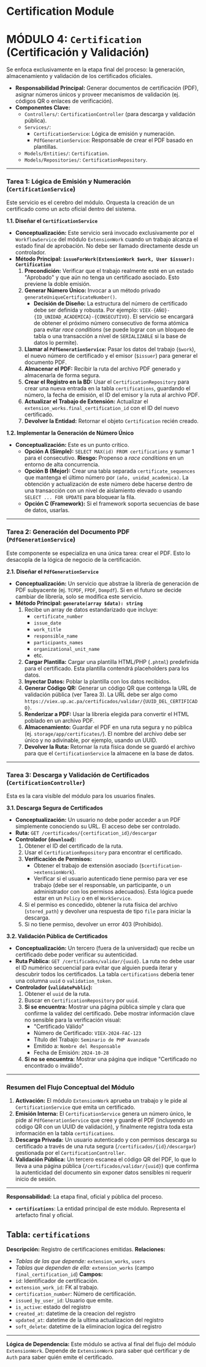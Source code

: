 # Certification Module

# MÓDULO 4: `Certification` (Certificación y Validación)

Se enfoca exclusivamente en la etapa final del proceso: la generación, almacenamiento y validación de los certificados oficiales.

-  **Responsabilidad Principal:** Generar documentos de certificación (PDF), asignar números únicos y proveer mecanismos de validación (ej. códigos QR o enlaces de verificación).
-  **Componentes Clave:**
   -  `Controllers/`: `CertificationController` (para descarga y validación pública).
   -  `Services/`:
      -  `CertificationService`: Lógica de emisión y numeración.
      -  `PdfGenerationService`: Responsable de crear el PDF basado en plantillas.
   -  `Models/Entities/`: `Certification`.
   -  `Models/Repositories/`: `CertificationRepository`.

---

### Tarea 1: Lógica de Emisión y Numeración (`CertificationService`)

Este servicio es el cerebro del módulo. Orquesta la creación de un certificado como un acto oficial dentro del sistema.

**1.1. Diseñar el `CertificationService`**

-  **Conceptualización:** Este servicio será invocado exclusivamente por el `WorkflowService` del módulo `ExtensionWork` cuando un trabajo alcanza el estado final de aprobación. No debe ser llamado directamente desde un controlador.
-  **Método Principal: `issueForWork(ExtensionWork $work, User $issuer): Certification`**
   1. **Precondición:** Verificar que el trabajo realmente esté en un estado "Aprobado" y que aún no tenga un certificado asociado. Esto previene la doble emisión.
   2. **Generar Número Único:** Invocar a un método privado `generateUniqueCertificateNumber()`.
      -  **Decisión de Diseño:** La estructura del número de certificado debe ser definida y robusta. Por ejemplo: `VIEX-{AÑO}-{ID_UNIDAD_ACADEMICA}-{CONSECUTIVO}`. El servicio se encargará de obtener el próximo número consecutivo de forma atómica para evitar _race conditions_ (se puede lograr con un bloqueo de tabla o una transacción a nivel de `SERIALIZABLE` si la base de datos lo permite).
   3. **Llamar al `PdfGenerationService`:** Pasar los datos del trabajo (`$work`), el nuevo número de certificado y el emisor (`$issuer`) para generar el documento PDF.
   4. **Almacenar el PDF:** Recibir la ruta del archivo PDF generado y almacenarla de forma segura.
   5. **Crear el Registro en la BD:** Usar el `CertificationRepository` para crear una nueva entrada en la tabla `certifications`, guardando el número, la fecha de emisión, el ID del emisor y la ruta al archivo PDF.
   6. **Actualizar el Trabajo de Extensión:** Actualizar el `extension_works.final_certification_id` con el ID del nuevo certificado.
   7. **Devolver la Entidad:** Retornar el objeto `Certification` recién creado.

**1.2. Implementar la Generación de Número Único**

-  **Conceptualización:** Este es un punto crítico.
   -  **Opción A (Simple):** `SELECT MAX(id) FROM certifications` y sumar 1 para el consecutivo. **Riesgo:** Propenso a _race conditions_ en un entorno de alta concurrencia.
   -  **Opción B (Mejor):** Crear una tabla separada `certificate_sequences` que mantenga el último número por `(año, unidad_academica)`. La obtención y actualización de este número debe hacerse dentro de una transacción con un nivel de aislamiento elevado o usando `SELECT ... FOR UPDATE` para bloquear la fila.
   -  **Opción C (Framework):** Si el framework soporta secuencias de base de datos, usarlas.

---

### Tarea 2: Generación del Documento PDF (`PdfGenerationService`)

Este componente se especializa en una única tarea: crear el PDF. Esto lo desacopla de la lógica de negocio de la certificación.

**2.1. Diseñar el `PdfGenerationService`**

-  **Conceptualización:** Un servicio que abstrae la librería de generación de PDF subyacente (ej. `TCPDF`, `FPDF`, `Dompdf`). Si en el futuro se decide cambiar de librería, solo se modifica este servicio.
-  **Método Principal: `generate(array $data): string`**
   1. Recibe un array de datos estandarizado que incluye:
      -  `certificate_number`
      -  `issue_date`
      -  `work_title`
      -  `responsible_name`
      -  `participants_names`
      -  `organizational_unit_name`
      -  etc.
   2. **Cargar Plantilla:** Cargar una plantilla HTML/PHP (`.phtml`) predefinida para el certificado. Esta plantilla contendrá placeholders para los datos.
   3. **Inyectar Datos:** Poblar la plantilla con los datos recibidos.
   4. **Generar Código QR:** Generar un código QR que contenga la URL de validación pública (ver Tarea 3). La URL debe ser algo como `https://viex.up.ac.pa/certificados/validar/{UUID_DEL_CERTIFICADO}`.
   5. **Renderizar a PDF:** Usar la librería elegida para convertir el HTML poblado en un archivo PDF.
   6. **Almacenamiento:** Guardar el PDF en una ruta segura y no pública (ej. `storage/app/certificates/`). El nombre del archivo debe ser único y no adivinable, por ejemplo, usando un UUID.
   7. **Devolver la Ruta:** Retornar la ruta física donde se guardó el archivo para que el `CertificationService` la almacene en la base de datos.

---

### Tarea 3: Descarga y Validación de Certificados (`CertificationController`)

Esta es la cara visible del módulo para los usuarios finales.

**3.1. Descarga Segura de Certificados**

-  **Conceptualización:** Un usuario no debe poder acceder a un PDF simplemente conociendo su URL. El acceso debe ser controlado.
-  **Ruta:** `GET /certificados/{certification_id}/descargar`
-  **Controlador (`download`):**
   1. Obtener el ID del certificado de la ruta.
   2. Usar el `CertificationRepository` para encontrar el certificado.
   3. **Verificación de Permisos:**
      -  Obtener el trabajo de extensión asociado (`$certification->extensionWork`).
      -  Verificar si el usuario autenticado tiene permiso para ver ese trabajo (debe ser el responsable, un participante, o un administrador con los permisos adecuados). Esta lógica puede estar en un `Policy` o en el `WorkService`.
   4. Si el permiso es concedido, obtener la ruta física del archivo (`stored_path`) y devolver una respuesta de tipo `file` para iniciar la descarga.
   5. Si no tiene permiso, devolver un error 403 (Prohibido).

**3.2. Validación Pública de Certificados**

-  **Conceptualización:** Un tercero (fuera de la universidad) que recibe un certificado debe poder verificar su autenticidad.
-  **Ruta Pública:** `GET /certificados/validar/{uuid}`. La ruta no debe usar el ID numérico secuencial para evitar que alguien pueda iterar y descubrir todos los certificados. La tabla `certifications` debería tener una columna `uuid` o `validation_token`.
-  **Controlador (`validatePublic`):**
   1. Obtener el `uuid` de la ruta.
   2. Buscar en `CertificationRepository` por `uuid`.
   3. **Si se encuentra:** Mostrar una página pública simple y clara que confirme la validez del certificado. Debe mostrar información clave no sensible para la verificación visual:
      -  "Certificado Válido"
      -  Número de Certificado: `VIEX-2024-FAC-123`
      -  Título del Trabajo: `Seminario de PHP Avanzado`
      -  Emitido a: `Nombre del Responsable`
      -  Fecha de Emisión: `2024-10-28`
   4. **Si no se encuentra:** Mostrar una página que indique "Certificado no encontrado o inválido".

---

### Resumen del Flujo Conceptual del Módulo

1. **Activación:** El módulo `ExtensionWork` aprueba un trabajo y le pide al `CertificationService` que emita un certificado.
2. **Emisión Interna:** El `CertificationService` genera un número único, le pide al `PdfGenerationService` que cree y guarde el PDF (incluyendo un código QR con un UUID de validación), y finalmente registra toda esta información en la tabla `certifications`.
3. **Descarga Privada:** Un usuario autenticado y con permisos descarga su certificado a través de una ruta segura (`/certificados/{id}/descargar`) gestionada por el `CertificationController`.
4. **Validación Pública:** Un tercero escanea el código QR del PDF, lo que lo lleva a una página pública (`/certificados/validar/{uuid}`) que confirma la autenticidad del documento sin exponer datos sensibles ni requerir inicio de sesión.

---

**Responsabilidad:** La etapa final, oficial y pública del proceso.

-  **`certifications`**: La entidad principal de este módulo. Representa el artefacto final y oficial.

## **Tabla:** `certifications`

**Descripción:** Registro de certificaciones emitidas.
**Relaciones:**

-  _Tablas de las que depende:_ `extension_works`, `users`
-  _Tablas que dependen de ella:_ `extension_works` (campo `final_certification_id`)
   **Campos:**
-  `id`: Identificador de certificación.
-  `extension_work_id`: FK al trabajo.
-  `certification_number`: Número de certificación.
-  `issued_by_user_id`: Usuario que emite.
-  `is_active`: estado del registro
-  `created_at`: datetime de la creacion del registro
-  `updated_at`: datetime de la ultima actualizacion del registro
-  `soft_delete`: datetime de la eliminacion logica del registro

---

**Lógica de Dependencia:** Este módulo se activa al final del flujo del módulo `ExtensionWork`. Depende de `ExtensionWork` para saber qué certificar y de `Auth` para saber quién emite el certificado.
